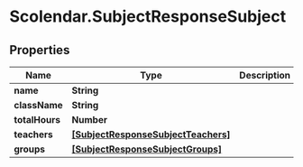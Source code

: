 # Scolendar.SubjectResponseSubject

## Properties
Name | Type | Description | Notes
------------ | ------------- | ------------- | -------------
**name** | **String** |  | 
**className** | **String** |  | 
**totalHours** | **Number** |  | 
**teachers** | [**[SubjectResponseSubjectTeachers]**](SubjectResponseSubjectTeachers.md) |  | [optional] 
**groups** | [**[SubjectResponseSubjectGroups]**](SubjectResponseSubjectGroups.md) |  | [optional] 



